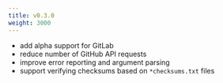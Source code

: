 ```yaml
---
title: v0.3.0
weight: 3000
---
```


 * add alpha support for GitLab
 * reduce number of GitHub API requests
 * improve error reporting and argument parsing
 * support verifying checksums based on `*checksums.txt` files

